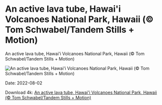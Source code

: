 # An active lava tube, Hawai'i Volcanoes National Park, Hawaii (© Tom Schwabel/Tandem Stills + Motion)

An active lava tube, Hawai'i Volcanoes National Park, Hawaii (© Tom Schwabel/Tandem Stills + Motion)

![An active lava tube, Hawai'i Volcanoes National Park, Hawaii (© Tom Schwabel/Tandem Stills + Motion)](https://bing.com/th?id=OHR.LavaTube_EN-US0984183891_UHD.jpg&w=1024&h=576)

Date: 2022-08-02

Download 4k: [An active lava tube, Hawai'i Volcanoes National Park, Hawaii (© Tom Schwabel/Tandem Stills + Motion)](https://bing.com/th?id=OHR.LavaTube_EN-US0984183891_UHD.jpg)


